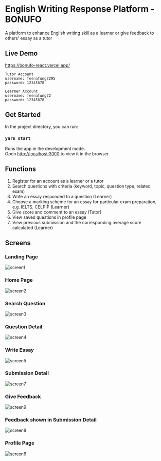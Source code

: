 # English Writing Response Platform - BONUFO

A platform to enhance English writing skill as a learner or give feedback to others' essay as a tutor

## Live Demo
https://bonufo-react.vercel.app/

```
Tutor Account
username: feenafung7295
password: 12345678
```
```
Learner Account
username: feenafung72 
password: 12345678
```

## Get Started

In the project directory, you can run:

### `yarn start`

Runs the app in the development mode.\
Open [http://localhost:3000](http://localhost:3000) to view it in the browser.

## Functions
1. Register for an account as a learner or a tutor
2. Search questions with criteria (keyword, topic, question type, related exam)
3. Write an essay responded to a question (Learner)
4. Choose a marking scheme for an essay for particular exam preparation, e.g. IELTS, CELPIP (Learner)
5. Give score and comment to an essay (Tutor)
6. View saved questions in profile page
7. View previous submission and the corresponding average score calculated (Learner)

## Screens

### Landing Page
![screen1](https://user-images.githubusercontent.com/70851914/172950045-af6c9f8c-f4bf-46f4-9a6e-12a90372a7b8.jpeg)

### Home Page
![screen2](https://user-images.githubusercontent.com/70851914/172950077-bede0b66-7866-48a3-97f2-5005d2d80590.jpeg)

### Search Question
![screen3](https://user-images.githubusercontent.com/70851914/172950089-be88eeb6-8807-4941-b2c8-f3b29e089fde.jpeg)

### Question Detail
![screen4](https://user-images.githubusercontent.com/70851914/172950212-243beb7b-07fb-477e-85bf-a3b0bb150926.jpeg)

### Write Essay
![screen5](https://user-images.githubusercontent.com/70851914/172950238-0ca9ca59-cef3-4491-8b0f-0da9a424e6e3.jpeg)

### Submission Detail
![screen7](https://user-images.githubusercontent.com/70851914/172950302-a8a69bb0-481e-427b-a83a-32e60701e57c.jpeg)

### Give Feedback
![screen9](https://user-images.githubusercontent.com/70851914/172950325-159436e7-35c9-48d4-a13d-ef039a5cd96f.jpeg)

### Feedback shown in Submission Detail
![screen8](https://user-images.githubusercontent.com/70851914/172950483-971f4c7a-e2b3-4ef7-8c9d-8a5392893155.jpeg)

### Profile Page
![screen6](https://user-images.githubusercontent.com/70851914/172950145-1a8df725-26a4-486b-a048-a12c41c3d537.jpeg)

